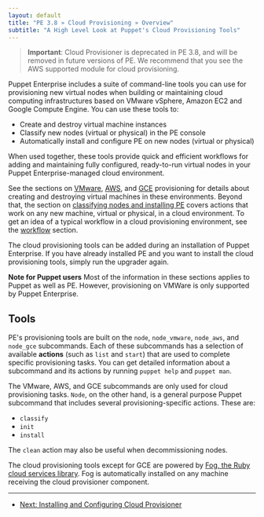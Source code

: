```yaml
---
layout: default
title: "PE 3.8 » Cloud Provisioning » Overview"
subtitle: "A High Level Look at Puppet's Cloud Provisioning Tools"
---
```


>**Important**: Cloud Provisioner is deprecated in PE 3.8, and will be removed in future versions of PE. We recommend that you see the AWS supported module for cloud provisioning.

Puppet Enterprise includes a suite of command-line tools you can use for provisioning new virtual nodes when building or maintaining cloud computing infrastructures based on VMware vSphere, Amazon EC2 and Google Compute Engine. You can use these tools to:

* Create and destroy virtual machine instances
* Classify new nodes (virtual or physical) in the PE console
* Automatically install and configure PE on new nodes (virtual or physical)

When used together, these tools provide quick and efficient workflows for adding and maintaining fully configured, ready-to-run virtual nodes in your Puppet Enterprise-managed cloud environment.

See the sections on [VMware](./cloudprovisioner_vmware.html), [AWS](./cloudprovisioner_aws.html), and [GCE](./cloudprovisioner_gce.html) provisioning for details about creating and destroying virtual machines in these environments. Beyond that, the section on [classifying nodes and installing PE](./cloudprovisioner_classifying_installing.html) covers actions that work on any new machine, virtual or physical, in a cloud environment. To get an idea of a typical workflow in a cloud provisioning environment, see the [workflow](./cloudprovisioner_workflow.html) section.

The cloud provisioning tools can be added during an installation of Puppet Enterprise. If you have already installed PE and you want to install the cloud provisioning tools, simply run the upgrader again.

**Note for Puppet users** Most of the information in these sections applies to Puppet as well as PE. However, provisioning on VMWare is only supported by Puppet Enterprise.

Tools
-----

PE's provisioning tools are built on the `node`, `node_vmware`, `node_aws`, and `node_gce` subcommands. Each of these subcommands has a selection of available **actions** (such as `list` and `start`) that are used to complete specific provisioning tasks. You can get detailed information about a subcommand and its actions by running `puppet help` and `puppet man`.

The VMware, AWS, and GCE subcommands are only used for cloud provisioning tasks. `Node`, on the other hand, is a general purpose Puppet subcommand that includes several provisioning-specific actions. These are:

- `classify`
- `init`
- `install`

The `clean` action may also be useful when decommissioning nodes.

The cloud provisioning tools except for GCE are powered by [Fog, the Ruby cloud services library](https://github.com/fog/fog). Fog is automatically installed on any machine receiving the cloud provisioner component.

* * *

- [Next: Installing and Configuring Cloud Provisioner](./cloudprovisioner_configuring.html)
